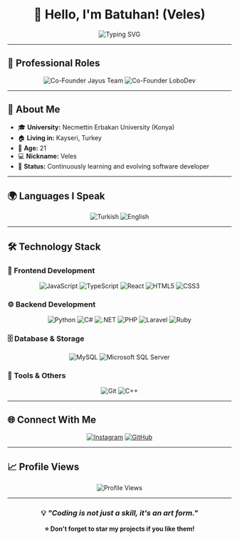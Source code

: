 <div align="center">
  
# 👋 Hello, I'm Batuhan! (Veles)

<img src="https://readme-typing-svg.herokuapp.com?font=Fira+Code&weight=600&size=28&duration=4000&pause=1000&color=FF6B6B&center=true&vCenter=true&random=false&width=600&lines=Full+Stack+Developer;Student..." alt="Typing SVG" />

</div>

---

## 🏢 Professional Roles

<div align="center">

![Co-Founder Jayus Team](https://img.shields.io/badge/Co--Founder-Jayus%20Team-FF6B6B?style=for-the-badge&logo=team&logoColor=white)
![Co-Founder LoboDev](https://img.shields.io/badge/Co--Founder-LoboDev-4A90E2?style=for-the-badge&logo=code&logoColor=white)

</div>

---

## 🚀 About Me

- 🎓 **University:** Necmettin Erbakan University (Konya)
- 🏠 **Living in:** Kayseri, Turkey
- 🎂 **Age:** 21
- 💻 **Nickname:** Veles
- 🌟 **Status:** Continuously learning and evolving software developer

---

## 🌍 Languages I Speak

<div align="center">

![Turkish](https://img.shields.io/badge/🇹🇷_Turkish-Native-red?style=for-the-badge)
![English](https://img.shields.io/badge/🇺🇸_English-Fluent-blue?style=for-the-badge)

</div>

---

## 🛠️ Technology Stack

### 🎨 Frontend Development
<div align="center">

![JavaScript](https://img.shields.io/badge/JavaScript-F7DF1E?style=for-the-badge&logo=javascript&logoColor=black)
![TypeScript](https://img.shields.io/badge/TypeScript-007ACC?style=for-the-badge&logo=typescript&logoColor=white)
![React](https://img.shields.io/badge/React-20232A?style=for-the-badge&logo=react&logoColor=61DAFB)
![HTML5](https://img.shields.io/badge/HTML5-E34F26?style=for-the-badge&logo=html5&logoColor=white)
![CSS3](https://img.shields.io/badge/CSS3-1572B6?style=for-the-badge&logo=css3&logoColor=white)

</div>

### ⚙️ Backend Development
<div align="center">

![Python](https://img.shields.io/badge/Python-3776AB?style=for-the-badge&logo=python&logoColor=white)
![C#](https://img.shields.io/badge/C%23-239120?style=for-the-badge&logo=c-sharp&logoColor=white)
![.NET](https://img.shields.io/badge/.NET-5C2D91?style=for-the-badge&logo=.net&logoColor=white)
![PHP](https://img.shields.io/badge/PHP-777BB4?style=for-the-badge&logo=php&logoColor=white)
![Laravel](https://img.shields.io/badge/Laravel-FF2D20?style=for-the-badge&logo=laravel&logoColor=white)
![Ruby](https://img.shields.io/badge/Ruby-CC342D?style=for-the-badge&logo=ruby&logoColor=white)

</div>

### 🗄️ Database & Storage
<div align="center">

![MySQL](https://img.shields.io/badge/MySQL-00000F?style=for-the-badge&logo=mysql&logoColor=white)
![Microsoft SQL Server](https://img.shields.io/badge/Microsoft%20SQL%20Server-CC2927?style=for-the-badge&logo=microsoft%20sql%20server&logoColor=white)

</div>

### 🔧 Tools & Others
<div align="center">

![Git](https://img.shields.io/badge/Git-F05032?style=for-the-badge&logo=git&logoColor=white)
![C++](https://img.shields.io/badge/C++-00599C?style=for-the-badge&logo=c%2B%2B&logoColor=white)

</div>

---


## 🌐 Connect With Me

<div align="center">

[![Instagram](https://img.shields.io/badge/Instagram-E4405F?style=for-the-badge&logo=instagram&logoColor=white)](https://instagram.com/veleslobo)
[![GitHub](https://img.shields.io/badge/GitHub-100000?style=for-the-badge&logo=github&logoColor=white)](https://github.com/Veleslobo)

</div>

---

## 📈 Profile Views

<div align="center">
  
![Profile Views](https://komarev.com/ghpvc/?username=Veleslobo&color=red&style=flat-square&label=Profile+Views)

</div>

---

<div align="center">
  
### 💡 *"Coding is not just a skill, it's an art form."*

**⭐ Don't forget to star my projects if you like them!**

</div>
